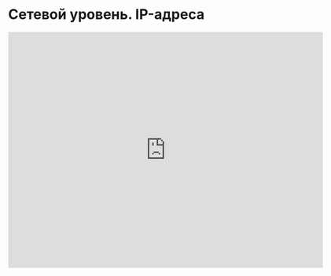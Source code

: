 # Сетевой уровень. IP-адреса
<iframe width="640" height="480" src="https://www.youtube.com/embed/ihBlDnfUdVk?list=PLU-TUGRFxOHgDmoiAExzK0M1qM0RaBQ8f" frameborder="0" allowfullscreen></iframe>
